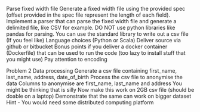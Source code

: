Parse fixed width file
Generate a fixed width file using the provided spec (offset provided in the spec file represent the length of each field).
Implement a parser that can parse the fixed width file and generate a delimited file, like CSV for example.
DO NOT use python libraries like pandas for parsing. You can use the standard library to write out a csv file (If you feel like)
Language choices (Python or Scala)
Deliver source via github or bitbucket
Bonus points if you deliver a docker container (Dockerfile) that can be used to run the code (too lazy to install stuff that you might use)
Pay attention to encoding


Problem 2
Data processing
Generate a csv file containing first_name, last_name, address, date_of_birth
Process the csv file to anonymise the data
Columns to anonymise are first_name, last_name and address
You might be thinking that is silly
Now make this work on 2GB csv file (should be doable on a laptop)
Demonstrate that the same can work on bigger dataset
Hint - You would need some distributed computing platform
